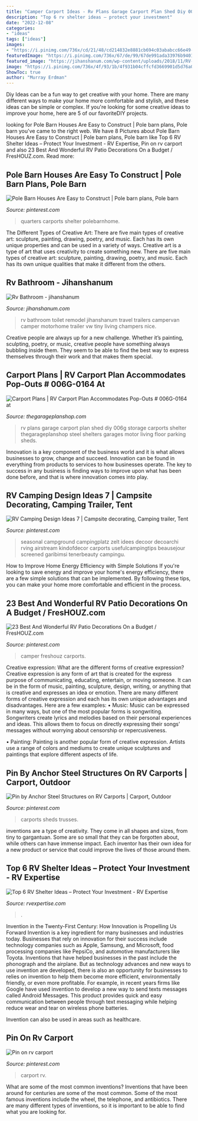 ```yaml
---
title: "Camper Carport Ideas - Rv Plans Garage Carport Plan Shed Diy 006g Storage Carports Shelter Thegarageplanshop Steel Shelters Garages Motor Living Floor Parking Sheds"
description: "Top 6 rv shelter ideas – protect your investment"
date: "2022-12-08"
categories:
- "ideas"
tags: ["ideas"]
images:
- "https://i.pinimg.com/736x/cd/21/48/cd214832e8881cb694c03ababcc66e49--carports-for-sale-rv-carports.jpg"
featuredImage: "https://i.pinimg.com/736x/67/de/99/67de991ada33976b94018c9832369408.jpg"
featured_image: "https://jihanshanum.com/wp-content/uploads/2018/11/RV-bathroom00049.jpg"
image: "https://i.pinimg.com/736x/4f/93/1b/4f931b04cffcfd3669901d5d76a07e11.jpg"
ShowToc: true
author: "Murray Erdman"
---
```



Diy Ideas can be a fun way to get creative with your home. There are many different ways to make your home more comfortable and stylish, and these ideas can be simple or complex. If you're looking for some creative ideas to improve your home, here are 5 of our favoriteDIY projects.

	

		
looking for Pole Barn Houses Are Easy to Construct | Pole barn plans, Pole barn you've came to the right web. We have 8 Pictures about Pole Barn Houses Are Easy to Construct | Pole barn plans, Pole barn like Top 6 RV Shelter Ideas – Protect Your Investment - RV Expertise, Pin on rv carport and also 23 Best And Wonderful RV Patio Decorations On a Budget / FresHOUZ.com. Read more:
		
    
## Pole Barn Houses Are Easy To Construct | Pole Barn Plans, Pole Barn

<img loading=lazy src="https://i.pinimg.com/736x/4f/93/1b/4f931b04cffcfd3669901d5d76a07e11.jpg" onerror="this.onerror=null;this.src='https://tse4.mm.bing.net/th?id=OIP.ThTR9vO_p8bjDfCGt9klmwHaE8&amp;pid=15.1';" alt="Pole Barn Houses Are Easy to Construct | Pole barn plans, Pole barn">

_Source: pinterest.com_

>quarters carports shelter polebarnhome. 

	

The Different Types of Creative Art: There are five main types of creative art: sculpture, painting, drawing, poetry, and music. Each has its own unique properties and can be used in a variety of ways.
Creative art is a type of art that uses creativity to create something new. There are five main types of creative art: sculpture, painting, drawing, poetry, and music. Each has its own unique qualities that make it different from the others.

    
## Rv Bathroom - Jihanshanum

<img loading=lazy src="https://jihanshanum.com/wp-content/uploads/2018/11/RV-bathroom00049.jpg" onerror="this.onerror=null;this.src='https://tse2.mm.bing.net/th?id=OIP.Jv_JKyuL0NT7hQR5F_MdrgHaJ4&amp;pid=15.1';" alt="Rv Bathroom - jihanshanum">

_Source: jihanshanum.com_

>rv bathroom toilet remodel jihanshanum travel trailers campervan camper motorhome trailer vw tiny living champers nice. 

	

Creative people are always up for a new challenge. Whether it’s painting, sculpting, poetry, or music, creative people have something always bubbling inside them. They seem to be able to find the best way to express themselves through their work and that makes them special.

    
## Carport Plans | RV Carport Plan Accommodates Pop-Outs # 006G-0164 At

<img loading=lazy src="https://www.thegarageplanshop.com/userfiles/photos/large/1021525256fa9c635f0b1.jpg" onerror="this.onerror=null;this.src='https://tse4.mm.bing.net/th?id=OIP.6MPQpuX5mfpoMOxbrI_uHgHaFj&amp;pid=15.1';" alt="Carport Plans | RV Carport Plan Accommodates Pop-Outs # 006G-0164 at">

_Source: thegarageplanshop.com_

>rv plans garage carport plan shed diy 006g storage carports shelter thegarageplanshop steel shelters garages motor living floor parking sheds. 

	

Innovation is a key component of the business world and it is what allows businesses to grow, change and succeed. Innovation can be found in everything from products to services to how businesses operate. The key to success in any business is finding ways to improve upon what has been done before, and that is where innovation comes into play.

    
## RV Camping Design Ideas 7 | Campsite Decorating, Camping Trailer, Tent

<img loading=lazy src="https://i.pinimg.com/736x/8a/6d/fd/8a6dfdc83cf86bf7c1b3b795ff73d02d.jpg" onerror="this.onerror=null;this.src='https://tse3.mm.bing.net/th?id=OIP.e2H4aE9uRArim5uoA1jb2wHaFj&amp;pid=15.1';" alt="RV Camping Design Ideas 7 | Campsite decorating, Camping trailer, Tent">

_Source: pinterest.com_

>seasonal campground campingplatz zelt idees decoor decoarchi rving airstream kindofdecor carports usefulcampingtips beausejour screened garibimsi tenerbeauty campingu. 

	

How to Improve Home Energy Efficiency with Simple Solutions
If you're looking to save energy and improve your home's energy efficiency, there are a few simple solutions that can be implemented. By following these tips, you can make your home more comfortable and efficient in the process.

    
## 23 Best And Wonderful RV Patio Decorations On A Budget / FresHOUZ.com

<img loading=lazy src="https://i.pinimg.com/originals/f0/87/31/f08731a0d4a7ee76574cf0bba056d56b.jpg" onerror="this.onerror=null;this.src='https://tse1.mm.bing.net/th?id=OIP.7GxX7Z3E2VOvtFof7DfEkQHaE7&amp;pid=15.1';" alt="23 Best And Wonderful RV Patio Decorations On a Budget / FresHOUZ.com">

_Source: pinterest.com_

>camper freshouz carports. 

	

Creative expression: What are the different forms of creative expression?
Creative expression is any form of art that is created for the express purpose of communicating, educating, entertain, or moving someone. It can be in the form of music, painting, sculpture, design, writing, or anything that is creative and expresses an idea or emotion. There are many different forms of creative expression and each has its own unique advantages and disadvantages. Here are a few examples: 
• Music: Music can be expressed in many ways, but one of the most popular forms is songwriting. Songwriters create lyrics and melodies based on their personal experiences and ideas. This allows them to focus on directly expressing their songs’ messages without worrying about censorship or repercusiveness. 

• Painting: Painting is another popular form of creative expression. Artists use a range of colors and mediums to create unique sculptures and paintings that explore different aspects of life.

    
## Pin By Anchor Steel Structures On RV Carports | Carport, Outdoor

<img loading=lazy src="https://i.pinimg.com/736x/cd/21/48/cd214832e8881cb694c03ababcc66e49--carports-for-sale-rv-carports.jpg" onerror="this.onerror=null;this.src='https://tse4.mm.bing.net/th?id=OIP.q-fuq8SQ4RHp4lsxPWdnNgHaGO&amp;pid=15.1';" alt="Pin by Anchor Steel Structures on RV Carports | Carport, Outdoor">

_Source: pinterest.com_

>carports sheds trusses. 

	

inventions are a type of creativity. They come in all shapes and sizes, from tiny to gargantuan. Some are so small that they can be forgotten about, while others can have immense impact. Each inventor has their own idea for a new product or service that could improve the lives of those around them.

    
## Top 6 RV Shelter Ideas – Protect Your Investment - RV Expertise

<img loading=lazy src="https://rvexpertise.com/wp-content/uploads/2019/09/3.jpg" onerror="this.onerror=null;this.src='https://tse4.mm.bing.net/th?id=OIP.XdvUrY0XLbAt1AbGYpMcDQHaFj&amp;pid=15.1';" alt="Top 6 RV Shelter Ideas – Protect Your Investment - RV Expertise">

_Source: rvexpertise.com_

>. 

	

Invention in the Twenty-First Century: How Innovation is Propelling Us Forward
Invention is a key ingredient for many businesses and industries today. Businesses that rely on innovation for their success include technology companies such as Apple, Samsung, and Microsoft, food processing companies like PepsiCo, and automotive manufacturers like Toyota. Inventions that have helped businesses in the past include the phonograph and the airplane.
But as technology advances and new ways to use invention are developed, there is also an opportunity for businesses to relies on invention to help them become more efficient, environmentally friendly, or even more profitable. For example, in recent years firms like Google have used invention to develop a new way to send texts messages called Android Messages. This product provides quick and easy communication between people through text messaging while helping reduce wear and tear on wireless phone batteries.

Invention can also be used in areas such as healthcare.

    
## Pin On Rv Carport

<img loading=lazy src="https://i.pinimg.com/736x/67/de/99/67de991ada33976b94018c9832369408.jpg" onerror="this.onerror=null;this.src='https://tse1.mm.bing.net/th?id=OIP.asp0Yikcy4FC91H73jeLtwHaFj&amp;pid=15.1';" alt="Pin on rv carport">

_Source: pinterest.com_

>carport rv. 

	

What are some of the most common inventions?
Inventions that have been around for centuries are some of the most common. Some of the most famous inventions include the wheel, the telephone, and antibiotics. There are many different types of inventions, so it is important to be able to find what you are looking for.

